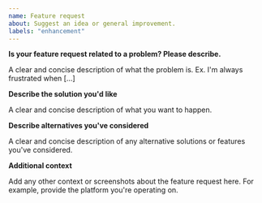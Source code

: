 ```yaml
---
name: Feature request
about: Suggest an idea or general improvement.
labels: "enhancement"
---
```



__Is your feature request related to a problem? Please describe.__

A clear and concise description of what the problem is. Ex. I'm always frustrated when [...]


__Describe the solution you'd like__

A clear and concise description of what you want to happen.


__Describe alternatives you've considered__

A clear and concise description of any alternative solutions or features you've considered.


__Additional context__

Add any other context or screenshots about the feature request here. For example, provide the platform you're operating on.